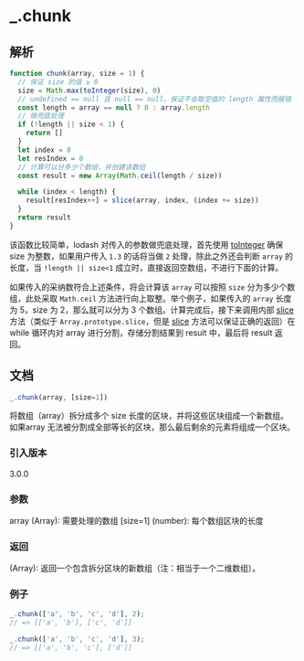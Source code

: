 # _.chunk

## 解析

```js
function chunk(array, size = 1) {
  // 保证 size 的值 ≥ 0
  size = Math.max(toInteger(size), 0)
  // undefined == null 且 null == null，保证不会取空值的 length 属性而报错
  const length = array == null ? 0 : array.length
  // 做兜底处理
  if (!length || size < 1) {
    return []
  }
  let index = 0
  let resIndex = 0
  // 计算可以分多少个数组，并创建该数组
  const result = new Array(Math.ceil(length / size))

  while (index < length) {
    result[resIndex++] = slice(array, index, (index += size))
  }
  return result
}
```

该函数比较简单，lodash 对传入的参数做兜底处理，首先使用 [toInteger](../lang/toInteger) 确保 size 为整数，如果用户传入 `1.3` 的话将当做 `2` 处理，除此之外还会判断 `array` 的长度，当 `!length || size<1` 成立时，直接返回空数组，不进行下面的计算。

如果传入的采纳数符合上述条件，将会计算该 `array` 可以按照 `size` 分为多少个数组，此处采取 `Math.ceil` 方法进行向上取整。举个例子，如果传入的 `array` 长度为 5，size 为 2，那么就可以分为 3 个数组。计算完成后，接下来调用内部 [slice](./slice) 方法（类似于 `Array.prototype.slice`，但是 [slice](./slice) 方法可以保证正确的返回）在 while 循环内对 array 进行分割，存储分割结果到 result 中，最后将 result 返回。

## 文档

```javascript
_.chunk(array, [size=1])
```

将数组（array）拆分成多个 size 长度的区块，并将这些区块组成一个新数组。 如果array 无法被分割成全部等长的区块，那么最后剩余的元素将组成一个区块。

### 引入版本

3.0.0

### 参数

array (Array): 需要处理的数组
[size=1] (number): 每个数组区块的长度

### 返回

(Array): 返回一个包含拆分区块的新数组（注：相当于一个二维数组）。

### 例子

```javascript
_.chunk(['a', 'b', 'c', 'd'], 2);
// => [['a', 'b'], ['c', 'd']]
 
_.chunk(['a', 'b', 'c', 'd'], 3);
// => [['a', 'b', 'c'], ['d']]
```
